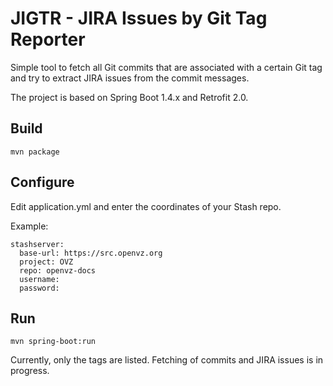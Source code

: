 # JIGTR - JIRA Issues by Git Tag Reporter

Simple tool to fetch all Git commits that are associated with a certain Git tag 
and try to extract JIRA issues from the commit messages. 

The project is based on Spring Boot 1.4.x and Retrofit 2.0.

## Build

    mvn package
    
## Configure
    
Edit application.yml and enter the coordinates of your Stash repo.

Example:

    stashserver:
      base-url: https://src.openvz.org
      project: OVZ
      repo: openvz-docs
      username:
      password:
      
## Run

    mvn spring-boot:run

Currently, only the tags are listed. Fetching of commits and JIRA issues is in progress.